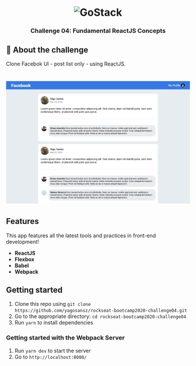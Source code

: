 <h1 align="center">
    <img alt="GoStack" src="https://rocketseat-cdn.s3-sa-east-1.amazonaws.com/bootcamp-header.png" width="200px" />
</h1>

<h3 align="center">
  Challenge 04: Fundamental ReactJS Concepts
</h3>

## :rocket: About the challenge

Clone Facebok UI - post list only - using ReactJS.

<h1 align="center">
    <img src="./src/assets/faceui.png" alt="Facebook UI - Clone" />
</h1>

## Features

This app features all the latest tools and practices in front-end development!

- **ReactJS**
- **Flexbox**
- **Babel** 
- **Webpack**

## Getting started

1. Clone this repo using `git clone https://github.com/yagosansz/rockseat-bootcamp2020-challenge04.git`
2. Go to the appropriate directory: `cd rockseat-bootcamp2020-challenge04`<br />
3. Run `yarn` to install dependencies<br />

### Getting started with the Webpack Server

1. Run `yarn dev` to start the server
2. Go to `http://localhost:8080/`